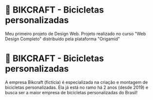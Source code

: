 # 📓 BIKCRAFT - Bicicletas personalizadas
Meu primeiro projeto de Design Web. Projeto realizado no curso "Web Design Completo" distribuído pela plataforma "Origamid"


# 📓 BIKCRAFT - Bicicletas personalizadas
A empresa Bikcraft (fictícia) é especializada na criação e montagem de bicicletas personalizadas. Ela já está no ramo há 2 anos (desde 2019) e busca ser a maior empresa de bicicletas personalizadas do Brasil!
